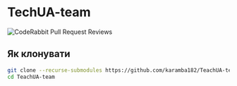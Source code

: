 # TechUA-team

![CodeRabbit Pull Request Reviews](https://img.shields.io/coderabbit/prs/github/karamba182/TechUA-team?utm_source=oss&utm_medium=github&utm_campaign=karamba182%2FTechUA-team&labelColor=171717&color=FF570A&link=https%3A%2F%2Fcoderabbit.ai&label=CodeRabbit+Reviews)



## Як клонувати
```bash
git clone --recurse-submodules https://github.com/karamba182/TeachUA-team.git
cd TeachUA-team
